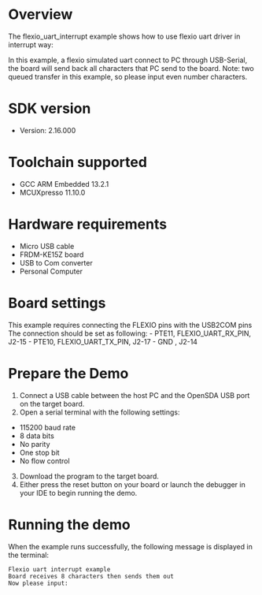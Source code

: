 Overview
========
The flexio_uart_interrupt example shows how to use flexio uart driver in interrupt way:

In this example, a flexio simulated uart connect to PC through USB-Serial, the board will send back all characters
that PC send to the board. Note: two queued transfer in this example, so please input even number characters.

SDK version
===========
- Version: 2.16.000

Toolchain supported
===================
- GCC ARM Embedded  13.2.1
- MCUXpresso  11.10.0

Hardware requirements
=====================
- Micro USB cable
- FRDM-KE15Z board
- USB to Com converter
- Personal Computer

Board settings
==============
This example requires connecting the FLEXIO pins with the USB2COM pins
The connection should be set as following:
    - PTE11, FLEXIO_UART_RX_PIN, J2-15
    - PTE10, FLEXIO_UART_TX_PIN, J2-17
    -        GND               , J2-14

Prepare the Demo
================
1.  Connect a USB cable between the host PC and the OpenSDA USB port on the target board.
2.  Open a serial terminal with the following settings:
   - 115200 baud rate
   - 8 data bits
   - No parity
   - One stop bit
   - No flow control
3. Download the program to the target board.
4. Either press the reset button on your board or launch the debugger in your IDE to begin running the demo.

Running the demo
================
When the example runs successfully, the following message is displayed in the terminal:

~~~~~~~~~~~~~~~~~~~~~
Flexio uart interrupt example
Board receives 8 characters then sends them out
Now please input:
~~~~~~~~~~~~~~~~~~~~~
